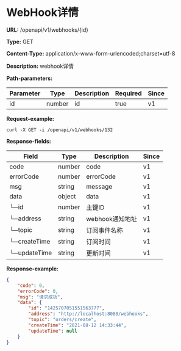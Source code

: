 # WebHook详情

**URL:** /openapi/v1/webhooks/{id}

**Type:** GET

**Content-Type:** application/x-www-form-urlencoded;charset=utf-8

**Description:** webhook详情

**Path-parameters:**

| Parameter | Type   | Description | Required | Since |
| --------- | ------ | ----------- | -------- | ----- |
| id        | number | id          | true     | v1    |

**Request-example:**

```
curl -X GET -i /openapi/v1/webhooks/132
```

**Response-fields:**

| Field        | Type   | Description | Since |
| ------------ | ------ | ----------- | ----- |
| code         | number | code        | v1    |
| errorCode    | number | errorCode   | v1    |
| msg          | string | message     | v1    |
| data         | object | data        | v1    |
| └─id         | number | 主键ID        | v1    |
| └─address    | string | webhook通知地址 | v1    |
| └─topic      | string | 订阅事件名称      | v1    |
| └─createTime | string | 订阅时间        | v1    |
| └─updateTime | string | 更新时间        | v1    |

**Response-example:**

```json
{
    "code": 0,
    "errorCode": 0,
    "msg": "请求成功",
    "data": {
        "id": "1425707051551563777",
        "address": "http://localhost:8080/webhooks",
        "topic": "orders/create",
        "createTime": "2021-08-12 14:33:44",
        "updateTime": null
    }
}
```
